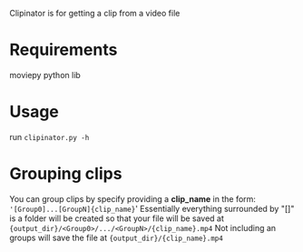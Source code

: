 Clipinator is for getting a clip from a video file

# Requirements
moviepy python lib

# Usage
run ```clipinator.py -h```

# Grouping clips
You can group clips by specify providing a **clip_name** in the form: ```'[Group0]...[GroupN]{clip_name}```'
Essentially everything surrounded by "[]" is a folder will be created so that your file will be saved at
```{output_dir}/<Group0>/.../<GroupN>/{clip_name}.mp4```
Not including an groups will save the file at ```{output_dir}/{clip_name}.mp4```